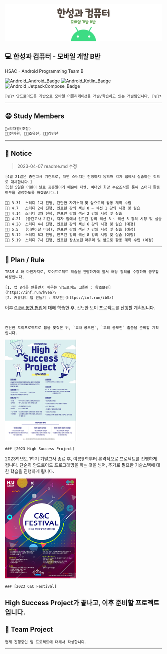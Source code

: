 ![Title](readme.img/img.hsac.mobileB.png)

## **💻 한성과 컴퓨터 - 모바일 개발 B반**
HSAC - Android Programming Team B

  ![Android_Android_Badge](https://img.shields.io/badge/Android-3DDC84?style=for-the-badge&logo=Android&logoColor=white)
  ![Android_Kotlin_Badge](https://img.shields.io/badge/Kotlin-7F52FF?style=for-the-badge&logo=Kotlin&logoColor=white)
  ![Android_JetpackCompose_Badge](https://img.shields.io/badge/JetPack_Compose-4285F4?style=for-the-badge&logo=JetpackCompose&logoColor=white)

    🤹‍♀️🤹‍♂️ 안드로이드를 기반으로 모바일 어플리케이션을 개발/학습하고 있는 개발팀입니다. 🤹‍♀️🤹‍♂️

---

## **😄 Study Members**

    👩‍⚖️박채영(조장)
    👩‍🌾전지원, 👩‍🏫조유진, 👨‍🔧김민찬

---
 ## **📢 Notice**
> 2023-04-07 readme.md 수정

    [4월 21일은 중간고사 기간으로, 대면 스터디는 진행하지 않으며 각자 집에서 실습하는 것으로 대체합니다.]
    [5월 5일은 어린이 날로 공휴일이기 때문에 대면, 비대면 희망 수요조사를 통해 스터디 활동 여부를 결정하도록 하겠습니다.]
    
    👩‍💻 3.31  스터디 1차 진행, 간단한 자기소개 및 앞으로의 활동 계획 수립
    👩‍💻 4.7   스터디 2차 진행, 인프런 강의 섹션 0 ~ 섹션 1 강의 시청 및 실습
    👩‍💻 4.14  스터디 3차 진행, 인프런 강의 섹션 2 강의 시청 및 실습 
    👩‍💻 4.21  (중간고사 기간), 각자 집에서 인프런 강의 섹션 3 ~ 섹션 5 강의 시청 및 실습
    👩‍💻 4.28  스터디 4차 진행, 인프런 강의 섹션 6 강의 시청 및 실습 (예정)
    👩‍💻 5.5   (어린이날 미정), 인프런 강의 섹션 7 강의 시청 및 실습 (예정)
    👩‍💻 5.12  스터디 6차 진행, 인프런 강의 섹션 8 강의 시청 및 실습 (예정)
    👩‍💻 5.19  스터디 7차 진행, 인프런 왕초보편 마무리 및 앞으로 활동 계획 수립 (예정)
---

## **📖 Plan / Rule**

    TEAM A 와 마찬가지로, 토이프로젝트 학습을 진행하기에 앞서 해당 강의를 수강하며 공부할 예정입니다.
    
    [1. 앱 8개를 만들면서 배우는 안드로이드 코틀린 : 왕초보편](https://inf.run/kVea)\
    [2. 커뮤니티 앱 만들기 : 초보편](https://inf.run/ibSz)

이후 [Git을 통한 협업](https://youtu.be/1I3hMwQU6GU)에 대해 학습한 후, 간단한 토이 프로젝트를 진행할 계획입니다.

</br>

    간단한 토이프로젝트로 합을 맞춰본 뒤, `교내 공모전`, `교외 공모전` 출품을 준비할 계획입니다.

<img src="readme.img/img.hsac.notice1.PNG" width="45%">

    ### [2023 High Success Project]

2023학년도 1학기 기말고사 종료 후, 여름방학부터 본격적으로 프로젝트를 진행하게 됩니다. 단순히 안드로이드 프로그래밍을 하는 것을 넘어, 추가로 필요한 기술스택에 대한 학습을 진행하게 됩니다.</br>

<img src="readme.img/img.hsac.cncfestival.jpg" width="45%">


    ### [2023 C&C Festival]

High Success Project가 끝나고, 이후 준비할 프로젝트입니다.
---

## 🚩 Team Project
    현재 진행중인 팀 프로젝트에 대해서 작성합니다.

---
